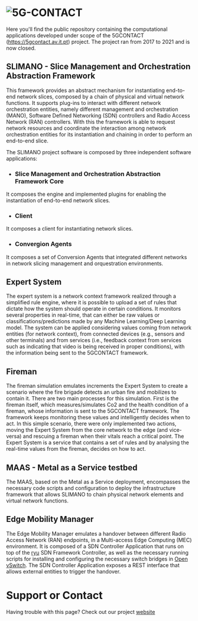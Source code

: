
# ![5G-CONTACT](https://5gcontact.av.it.pt/img/5g-contact-logo.png)

Here you'll find the public repository containing the computational applications developed under scope of the 5GCONTACT (https://5gcontact.av.it.pt) project.
The project ran from 2017 to 2021 and is now closed.

## SLIMANO - Slice Management and Orchestration Abstraction Framework

This framework provides an abstract mechanism for instantiating end-to-end network slices, composed by a chain of physical and virtual network functions. It supports plug-ins to interact with different network orchestration entities, namely different management and orchestration (MANO), Software Defined Networking (SDN) controllers and Radio Access Network (RAN) controllers. With this the framework is able to request network resources and coordinate the interaction among network orchestration entities for its instantiation and chaining in order to perform an end-to-end slice.

The SLIMANO project software is composed by three independent software applications:

* ### Slice Management and Orchestration Abstraction Framework Core

It composes the engine and implemented plugins for enabling the instantiation of end-to-end network slices.

* ### Client

It composes a client for instantiating network slices.

* ### Convergion Agents

It composes a set of Conversion Agents that integrated different networks in network slicing management and orquestration environments.

## Expert System

The expert system is a network context framework realized through a simplified rule engine, where it is possible to upload a set of rules that dictate how the system should operate in certain conditions. It monitors several properties in real-time, that can either be raw values or classifications/predictions made by any Machine Learning/Deep Learning model. The system can be applied considering values coming from network entities (for network context), from connected devices (e.g., sensors and other terminals) and from services (i.e., feedback context from services such as indicating that video is being received in proper conditions), with the information being sent to the 5GCONTACT framework.

## Fireman

The fireman simulation emulates increments the Expert System to create a scenario where the fire brigade detects an urban fire and mobilizes to contain it. There are two main processes for this simulation. First is the fireman itself, which measures/simulates Co2 and the health condition of a fireman, whose information is sent to the 5GCONTACT framework. The framework keeps monitoring these values and intelligently decides when to act. In this simple scenario, there were only implemented two actions, moving the Expert System from the core network to the edge (and vice-versa) and rescuing a fireman when their vitals reach a critical point. The Expert System is a service that contains a set of rules and by analysing the real-time values from the fireman, decides on how to act.

## MAAS - Metal as a Service testbed

The MAAS, based on the Metal as a Service deployment, encompasses the necessary code scripts and configuration to deploy the infrastructure framework that allows SLIMANO to chain physical network elements and virtual network functions.

## Edge Mobility Manager

The Edge Mobility Manager emulates a handover between different Radio Access Network (RAN) endpoints, in a Multi-access Edge Computing (MEC) environment. It is composed of a SDN Controller Application that runs on top of the [ryu](https://ryu-sdn.org/) SDN Framework Controller, as well as the necessary running scripts for installing and configuring the necessary switch bridges in [Open vSwitch](https://www.openvswitch.org/). The SDN Controller Application exposes a REST interface that allows external entities to trigger the handover.

# Support or Contact

Having trouble with this page? Check out our project [website](http://5gcontact.av.it.pt)

